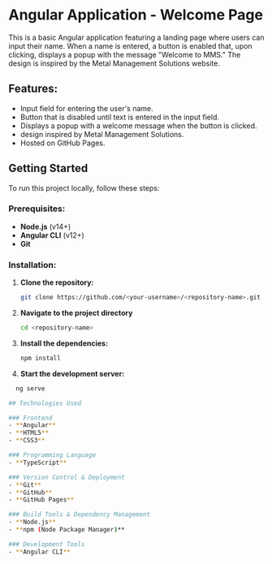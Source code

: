 # Angular Application - Welcome Page

This is a basic Angular application featuring a landing page where users can input their name. When a name is entered, a button is enabled that, upon clicking, displays a popup with the message "Welcome to MMS." The design is inspired by the Metal Management Solutions website.

## Features:
- Input field for entering the user's name.
- Button that is disabled until text is entered in the input field.
- Displays a popup with a welcome message when the button is clicked.
- design inspired by Metal Management Solutions.
- Hosted on GitHub Pages.

## Getting Started
To run this project locally, follow these steps:

### Prerequisites:
- **Node.js** (v14+)
- **Angular CLI** (v12+)
- **Git**

### Installation:

1. **Clone the repository:**
   ```bash
   git clone https://github.com/<your-username>/<repository-name>.git

2. **Navigate to the project directory**
   ```bash
   cd <repository-name>

3. **Install the dependencies:**
   ```bash
   npm install

4. **Start the development server:**
  ```bash
    ng serve

## Technologies Used

### Frontend
- **Angular**
- **HTML5**
- **CSS3**

### Programming Language
- **TypeScript**

### Version Control & Deployment
- **Git**
- **GitHub**
- **GitHub Pages**

### Build Tools & Dependency Management
- **Node.js**
- **npm (Node Package Manager)**

### Development Tools
- **Angular CLI**

